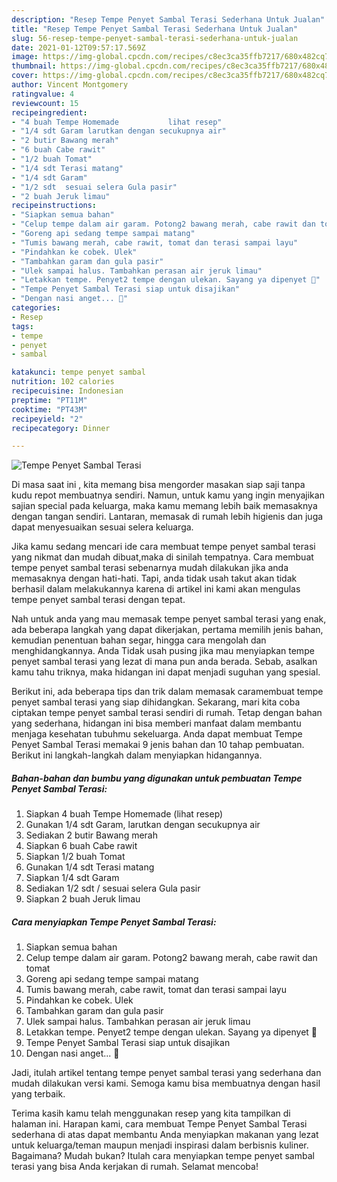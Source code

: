 ```yaml
---
description: "Resep Tempe Penyet Sambal Terasi Sederhana Untuk Jualan"
title: "Resep Tempe Penyet Sambal Terasi Sederhana Untuk Jualan"
slug: 56-resep-tempe-penyet-sambal-terasi-sederhana-untuk-jualan
date: 2021-01-12T09:57:17.569Z
image: https://img-global.cpcdn.com/recipes/c8ec3ca35ffb7217/680x482cq70/tempe-penyet-sambal-terasi-foto-resep-utama.jpg
thumbnail: https://img-global.cpcdn.com/recipes/c8ec3ca35ffb7217/680x482cq70/tempe-penyet-sambal-terasi-foto-resep-utama.jpg
cover: https://img-global.cpcdn.com/recipes/c8ec3ca35ffb7217/680x482cq70/tempe-penyet-sambal-terasi-foto-resep-utama.jpg
author: Vincent Montgomery
ratingvalue: 4
reviewcount: 15
recipeingredient:
- "4 buah Tempe Homemade           lihat resep"
- "1/4 sdt Garam larutkan dengan secukupnya air"
- "2 butir Bawang merah"
- "6 buah Cabe rawit"
- "1/2 buah Tomat"
- "1/4 sdt Terasi matang"
- "1/4 sdt Garam"
- "1/2 sdt  sesuai selera Gula pasir"
- "2 buah Jeruk limau"
recipeinstructions:
- "Siapkan semua bahan"
- "Celup tempe dalam air garam. Potong2 bawang merah, cabe rawit dan tomat"
- "Goreng api sedang tempe sampai matang"
- "Tumis bawang merah, cabe rawit, tomat dan terasi sampai layu"
- "Pindahkan ke cobek. Ulek"
- "Tambahkan garam dan gula pasir"
- "Ulek sampai halus. Tambahkan perasan air jeruk limau"
- "Letakkan tempe. Penyet2 tempe dengan ulekan. Sayang ya dipenyet 🙈"
- "Tempe Penyet Sambal Terasi siap untuk disajikan"
- "Dengan nasi anget... 🤤"
categories:
- Resep
tags:
- tempe
- penyet
- sambal

katakunci: tempe penyet sambal 
nutrition: 102 calories
recipecuisine: Indonesian
preptime: "PT11M"
cooktime: "PT43M"
recipeyield: "2"
recipecategory: Dinner

---
```



![Tempe Penyet Sambal Terasi](https://img-global.cpcdn.com/recipes/c8ec3ca35ffb7217/680x482cq70/tempe-penyet-sambal-terasi-foto-resep-utama.jpg)

Di masa  saat ini , kita memang bisa mengorder masakan siap saji tanpa kudu repot membuatnya sendiri. Namun, untuk kamu yang ingin menyajikan sajian special pada keluarga, maka kamu memang lebih baik memasaknya dengan tangan sendiri. Lantaran, memasak di rumah lebih higienis dan juga dapat menyesuaikan sesuai selera keluarga.

Jika kamu sedang mencari ide cara membuat tempe penyet sambal terasi yang nikmat dan mudah dibuat,maka di sinilah tempatnya. Cara membuat tempe penyet sambal terasi  sebenarnya mudah dilakukan jika anda memasaknya dengan hati-hati. Tapi, anda tidak usah takut akan tidak berhasil dalam melakukannya 
karena di artikel ini kami akan mengulas tempe penyet sambal terasi dengan tepat.  



Nah untuk anda yang mau memasak tempe penyet sambal terasi yang enak, ada beberapa langkah yang dapat dikerjakan, pertama memilih jenis bahan, kemudian penentuan bahan segar, hingga cara mengolah dan menghidangkannya. Anda Tidak usah pusing jika mau menyiapkan tempe penyet sambal terasi yang lezat di mana pun anda berada. Sebab, asalkan kamu  tahu triknya, maka hidangan ini dapat menjadi suguhan yang spesial.

Berikut ini, ada beberapa tips dan trik dalam memasak caramembuat tempe penyet sambal terasi yang siap dihidangkan. Sekarang, mari kita coba ciptakan tempe penyet sambal terasi sendiri di rumah. Tetap dengan bahan yang sederhana, hidangan ini bisa memberi manfaat dalam membantu menjaga kesehatan tubuhmu sekeluarga. Anda dapat membuat Tempe Penyet Sambal Terasi memakai 9 jenis bahan dan 10 tahap pembuatan. Berikut ini langkah-langkah dalam menyiapkan hidangannya.

<!--inarticleads1-->

##### Bahan-bahan dan bumbu yang digunakan untuk pembuatan Tempe Penyet Sambal Terasi:

1. Siapkan 4 buah Tempe Homemade           (lihat resep)
1. Gunakan 1/4 sdt Garam, larutkan dengan secukupnya air
1. Sediakan 2 butir Bawang merah
1. Siapkan 6 buah Cabe rawit
1. Siapkan 1/2 buah Tomat
1. Gunakan 1/4 sdt Terasi matang
1. Siapkan 1/4 sdt Garam
1. Sediakan 1/2 sdt / sesuai selera Gula pasir
1. Siapkan 2 buah Jeruk limau




<!--inarticleads2-->

##### Cara menyiapkan Tempe Penyet Sambal Terasi:

1. Siapkan semua bahan
1. Celup tempe dalam air garam. Potong2 bawang merah, cabe rawit dan tomat
1. Goreng api sedang tempe sampai matang
1. Tumis bawang merah, cabe rawit, tomat dan terasi sampai layu
1. Pindahkan ke cobek. Ulek
1. Tambahkan garam dan gula pasir
1. Ulek sampai halus. Tambahkan perasan air jeruk limau
1. Letakkan tempe. Penyet2 tempe dengan ulekan. Sayang ya dipenyet 🙈
1. Tempe Penyet Sambal Terasi siap untuk disajikan
1. Dengan nasi anget... 🤤




Jadi, itulah artikel tentang  tempe penyet sambal terasi  yang sederhana dan mudah dilakukan versi kami. Semoga kamu bisa membuatnya dengan hasil yang terbaik. 

Terima kasih kamu telah menggunakan resep yang kita tampilkan di halaman ini. Harapan kami, cara membuat  Tempe Penyet Sambal Terasi sederhana di atas dapat membantu Anda menyiapkan makanan yang lezat untuk keluarga/teman maupun menjadi inspirasi dalam berbisnis kuliner. Bagaimana? Mudah bukan? Itulah cara menyiapkan tempe penyet sambal terasi yang bisa Anda kerjakan di rumah. Selamat mencoba!

